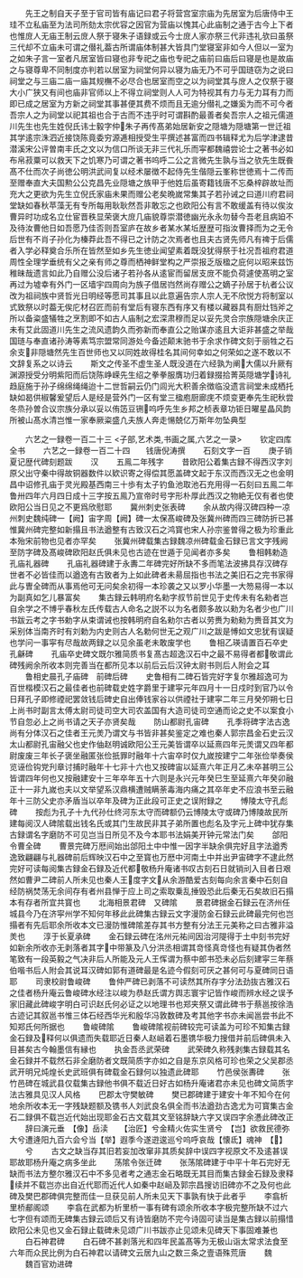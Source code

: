 <!-- { "loadSidebar": true } -->
　　先王之制自天子至于官司皆有庙记曰君子将营宫室宗庙为先居室为后唐侍中王珪不立私庙至为法司所劾太宗优容之因官为营庙以愧其心此庙制之通于古今上下者也惟庻人无庙王制云庻人祭于寝朱子语録或云今士庻人家亦祭三代非违礼欤曰虽祭三代却不立庙未可谓之僣礼葢古所谓庙体制甚大皆具门堂寝室非如今人但以一室为之如朱子言一室者凡居室皆曰寝也非专祀之庙也专祀之庙前曰庙后曰寝是也是故庙之与寝尊卑不同制度亦判若以居室为祠堂何异以寝为庙无乃不可乎国琏窃为之说曰祠堂之与三庙二庙一庙其规橅不必尽合也居室而空之以为祠堂其与庻人之仅祭于寝大小广狭又有间也庙非官师以上不得立祠堂则人人可为特视其有力与无力耳有力而即已成之居室为方新之祠堂其事甚便其费不烦而且无逾分僣礼之嫌奚为而不可今者吾宗人之为祠堂以祀其祖也合于古而不违乎时可谓斟酌最善者矣吾宗人之祖元儒道川先生也先生姓倪氏讳士毅字仲朱子再传髙弟始居新安之隠塘为隠塘第一世迁祖其学逺宗洙泗近接饶陈竟委穷源逓相授受生平撰述甚富而四书辑释尤为后学津逮昔潜溪宋公评曽南丰氏之文以为信口所谈无非三代礼乐而寜都魏禧尝论士之著书必如布帛菽粟可以救天下之饥寒乃可谓之著书呜呼二公之言微先生孰与当之欤先生既飬髙不仕而次子尚徳公明洪武间复以经术屡徴不起侍先生偕隠云峯称世徳焉十二传而至赠奉直大夫国勲公公克昌先业隠塘之族甲于他姓后虽寄籍钱唐不忘桑梓辟故址而充大之更欲为先生立倪氏家庙未果而赠公老矣晩嵗常集其子若孙诫之曰道川府君祠堂缺如春秋苹藻无有专所每用耿耿然吾非敢忘之也欧阳公有言不敢缓盖有待以俟汝曹异时功成名立仕宦晋秩显荣褒大庻几庙貌尊崇潜徳幽光永永勿替今吾老且病廹不及待汝曹他日如吾愿乃佳否则吾室庐在故乡者某水某坵歴歴可指汝曹择而为之无令后世有不肖子孙化为榛莽此吾不得已之计防之次焉者也且夫古贤先师凡有禆于后儒者入学必释奠合乐所在皆然至如乡先生徳业闻望素着既没犹得祭于社况吾祖府君道周性全理学垂统有父之亲有师之尊而栖神鲜堂构之严崇报乏版楹之庇何以昭来兹饬稚昧哉遗言如此乃自赠公没后诸子若孙各从逺宦而留居支庻不能负荷遽使髙明之室再过为墟幸有外门一区墙宇四周向为族子借居岿然尚存赠公之嫡子孙居于杭者公议改为祖祠族中贤哲光日明经等愿司其事且以此意遍告宗人宗人无不欣悦方将制室以式致祭以时葢无俟庀材召匠而前有堂后有寝东西有序又有楼以藏器具有厨灶铛斧之所以备粢盛犠牲之烹割即不如古人庙制之宏深肃穆而足以妥先灵合宗族隠塘余庆正未有艾此固道川先生之流风遗韵久而弥新而奉直公之贻谋亦逺且大讵非甚盛之举哉国琏与奉直诸孙涛等素笃宗盟常同游处今备述颠末驰书于余求作碑文刻于丽牲之石余支非隠塘然先生百世师也又以同姓故得桂名其间何幸如之何荣如之遂不敢以不文辞复系之以诗云
　　斯文之传圣不虚生圣人既没道在六经孰为阐大儒以升厥有渊源授受分明紫阳而后饶陈峥嵘先生绍之拳拳服膺功归着録掇拾菁英隠塘学诗礼趋庭施于孙子绵绵绳绳迨十二世哲嗣云仍门闾光大积善余徴临没遗言祠堂未成栖托缺如曷供椒馨爰望后人是经是营外门一区有堂三楹庖厨廊庑不烦变更奉先生祀秋尝冬烝孙曽合议宗族分承以妥以侑笾豆铏呜呼先生乡邦之桢表章功钜日曜星晶风韵所被山髙水清岂惟一家奉厥粢盛凢夫族人奔走愓兢亿万斯年勿坠典型

　　六艺之一録卷一百二十三
<子部,艺术类,书画之属,六艺之一录>
　　钦定四库全书
　　六艺之一録卷一百二十四　　钱唐倪涛撰
　　石刻文字一百
　　庚子销夏记歴代碑刻题跋
　　汉
　　五鳯二年残字
　　昔欧阳公着集古録不得西汉字刘原父出守秦中得故铜器数件以欵识寄之得偿其愿盖碑文起于东汉而西汉无之也金明昌中诏修孔庙于灵光殿基西南三十歩有太子钓鱼池取池石充用得一石刻曰五鳯二年鲁卅四年六月四日成十三字按五鳯乃宣帝时号字形朴厚此西汉之物絶无仅有者也使欧阳公当日见之不更爲欣慰耶
　　冀州刺史张表碑
　　余从故内得汉碑四种一凉州刺史魏纯碑一【阙】宙字周【阙】碑一太保髙峻碑及张冀州碑而四三碑防折已甚惟冀州碑完整如新搨且书法遒整有古致汉石之鸿寳也宋人孙宗鉴曽得之极为珍重此本殆宋前物也见者亦罕矣
　　张冀州碑载集古録魏凉州碑载金石録已言文字残阙至防字碑及髙峻碑欧阳赵氏俱未见也古迹在世遁于见闻者亦多矣
　　鲁相韩勅造孔庙礼器碑
　　孔庙礼器碑建于永夀二年碑完好所缺不多而笔法波拂具存汉碑存世者不必皆佳而以遒逸有古致者为上如此碑者未昜屈指也书法之美旧石之完书家得此与曺全碑而从事焉他可无问矣余初得一本珍袭之又以罗小华墨一大笏易得一本以为副真如乞儿暴富矣
　　集古録云韩明府名勑字叔节前世见于史传未有名勑者岂自余学之不博乎春秋左氏传载古人命名之説不以为名者颇多故以勑为名者少也广川书跋云考之字书勅字从束谓诫也按韩明府自名勑尔古者以劳赉为勑勑为赉音其文为采别体当南齐时有刘勅为内史则古人名勅何世无之观广川之跋是愽如文忠犹有误疑也学问一事寜有尽哉故两録之以见余虽老未敢废学也
　　鲁相乙瑛请置百石卒史孔龢碑
　　孔庙卒史碑文既尔雅简质书复髙古超逸汉石中之最不易得者都敬谓此碑残阙余所收本则完善当在都所见本以前后云后汉钟太尉书则后人附会之耳
　　鲁相史晨孔子庙碑　前碑后碑
　　史鲁相有二碑石皆完好字复尔雅超逸可为百世楷模汉石之最佳者也前碑载史姓字爵里于建寜元年四月十一日戍时到官乃以令日拜孔子即修禋祀罢敛钱后碑史自出俸钱家谷以供禋社于建寜二年三月癸夘朔七日上尚书时副言太傅太尉司徒司空大司农盖国有大造司徒司空通而论之史不以案食小节自忽必上之尚书请之天子亦贤矣哉
　　防山都尉孔宙碑
　　孔季将碑字法古逸尚有分体汉石之佳者王元羙乃谓文与书皆非甚矣鉴定之难也秦人郭宗昌金石史云汉太山都尉孔宙融父也史作伷赵明诚欧阳公王元美皆谓卒以延熹四年元羙谓又四年都尉废废三年长子褒坐融匿张俭扺罪时融年十六宙卒时仅九嵗按建宁二年张俭举奏侯览诬俭钩党刋章讨捕时融年十七非十六也又按碑宙以延熹六年正月乙未卒甚明三公皆谓四年何也又按融建安十三年卒年五十六则是永兴元年癸巳生至延熹六年癸卯融正十一非九嵗也夫以文举望系汉鼎横遭贼瞒荼毒海内痛之其卒年史不应浪书至云融年十三防父史亦矛盾当以卒年及碑为正此段可正史之误附録之
　　愽陵太守孔彪碑
　　按彪为孔子十九代孙仕终河东太守而碑额仍云博陵太守或碑乃博陵故民所建每阅汉人碑隂载出钱名氏或其门生故民非其子弟所置也彪名及字元上碑中犹存集古録谓名字磨防不可见岂当日所见不及今本耶书法娟美开钟元常法门矣
　　郃阳令曹全碑
　　曹景完碑万厯间始出郃阳土中中惟一因字半缺余俱完好且字法遒秀逸致翩翩与礼器碑前后辉映汉石中之至寳也万厯中河南土中并出尹宙碑字不逮此然完好可读每阅集古録金石録及近代都敬杨升庵诸书叹古刻石日就销刓入目者日艰然如曹尹二碑前人所未见也秦人王度字文从余游酷爱古刻每向余言秦中石刻自经防祸焚荡无余间存有者州县惮于应上司之索取乗乱捶毁恐此后秦无石矣故旧石搨本有存者所宜共寳也
　　北海相景君碑　又碑隂
　　景君碑据金石録云在济州任城县今乃在济寜州学不知何年移此此碑集古録云文字漫防金石録云此碑最完何也岂搨者有先后耶余所收本文已漫防惟碑隂差存其书方整有分法王元美称之曰古雅非溢羙也
　　淳于长夏承碑
　　金石録云碑在洺州元祐间因治河隄得于土中刻书完好如新余所收亦无剥落者其字中带篆及八分洪丞相谓其竒怪真竒怪也有疑其伪者然笔致有一段英毅之气决非后人所能及元人王恽谓为蔡中郎书恐未必后刻建寜三年蔡伯喈书后人附会其说耳汉碑如郭有道碑最是名迹今假刻可厌之甚何可与夏碑同日语耶
　　司隶校尉鲁峻碑
　　鲁仲严碑已剥落不可读然其所存字分法劲抜古雅汉石之佳者杨升庵云鲁峻碑水经注以峻为恭赵氏谓方舆志寰宇记皆作峻而辨水经之误予家旧藏此碑峻字明白可识赵氏何必证之以地理书也郑夹祭又谓此碑书于蔡邕按徐浩古迹记其叙邕书惟三体石经西华光和殷华冯敦数碑及考其他字书亦未闻邕尝书此不知郑氏何所据也
　　鲁峻碑隂
　　鲁峻碑隂视前碑较完可读盖为可珍不知集古録金石録及释何以俱遗而失载耶近日秦人赵崡着石墨镌华极力搜借并前后碑俱未入目甚矣古今翰墨信有縁也
　　执金吾丞武荣碑
　　武荣碑久称残剥集古録载其名金石録并不载然石非全磨防者文既简质字亦如之自是东京风格可珍也荣之父吴郡丞武开明兄炖煌长史武班俱有碑载金石録何以独遗此碑耶
　　竹邑侯张夀碑
　　张竹邑碑在城武县仅载集古録他书俱不载近日好古如杨升庵诸君亦未见也碑文简质字法古雅具见汉人风格
　　巴郡太守樊敏碑
　　樊已郡碑建于建安十年不知今在何地余所收本无一字残缺题额及镌书人刘武良名俱全而书法遒劲古逸尤为可寳集古金石二録俱不载岂近代始出现耶金石古文载其文至铭辞缺六字又误四字余慿此碑改正
　　辞曰演元垂　【像】岳渎　　【治匠】兮金精火佐实生贤兮　【岂】欲救民德弥大兮遭逄阳九百六会兮当【举】遐季今遂逰逡巡兮呜呼哀哉【懐氐】魂神　【】
　　兮
　　古文之缺当存其旧若妄加改窜非其质矣辞中误四字视原文不及逺甚误耶故耶杨升庵之病多坐此
　　荡隂令张迁碑
　　张荡隂碑建于中平十年石完好无缺而书法方整尔雅汉石中不多见者考之通志金石略既无其目而集古録金石録及隶释续并不载岂亦出自近代耶而近代人如秦中赵崡及郭宗昌搜访旧碑亦不之及何也此碑及樊巴郡碑俱完整而佳一旦获见前人所未见天下事孰有快于此者乎
　　李翕析里桥郙阁颂
　　李翕在武都为析里桥一事有碑有颂余所收本字极完整所缺不过六七字但有颂而无碑集古録云颂后又有诗皆磨防不完今诗固可读当是集古録以前搨惜欧阳公未见也又金石録止载碑未见颂广川书跋亦止见颂未见碑天下事固难兼也
　　白石神君碑
　　白石碑不甚剥落光和四年民盖髙等为无极山诣太常求法食至六年而众民比例为白石神君以请碑文云居九山之数三条之壹语殊荒唐
　　魏
　　魏百官劝进碑
